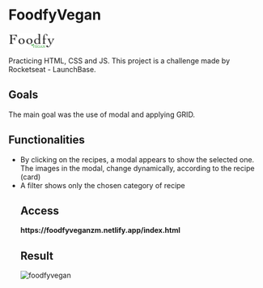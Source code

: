 <h1>FoodfyVegan</h1> <img src="https://github.com/zmmarina/FoodfyVegan/blob/master/public/assets/logovegan4.png">
<p>Practicing HTML, CSS and JS. This project is a challenge made by Rocketseat - LaunchBase. </p>

<h2>Goals</h2>
<p>The main goal was the use of modal and applying GRID.</p>

<h2>Functionalities</h2>
<ul>
  <li> By clicking on the recipes, a modal appears to show the selected one. The images in the modal, change dynamically, according to the recipe (card)</li>
  <li> A  filter shows only the chosen category of recipe </li>


<h2>Access</h2>
<p><strong>https://foodfyveganzm.netlify.app/index.html</strong></p>


<h2>Result</h2>

![foodfyvegan](https://github.com/zmmarina/FoodfyVegan/blob/master/public/assets/Foodfy-Vegan-Google-Chrome-2020-06-25-17-28-50.gif)

